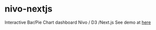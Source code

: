 # nivo-nextjs
Interactive Bar/Pie Chart dashboard Nivo / D3 /Next.js 
See demo at [here](https://nivo-nextjs-eexs-rdjp2s4ld-ekuhlman.vercel.app/)
